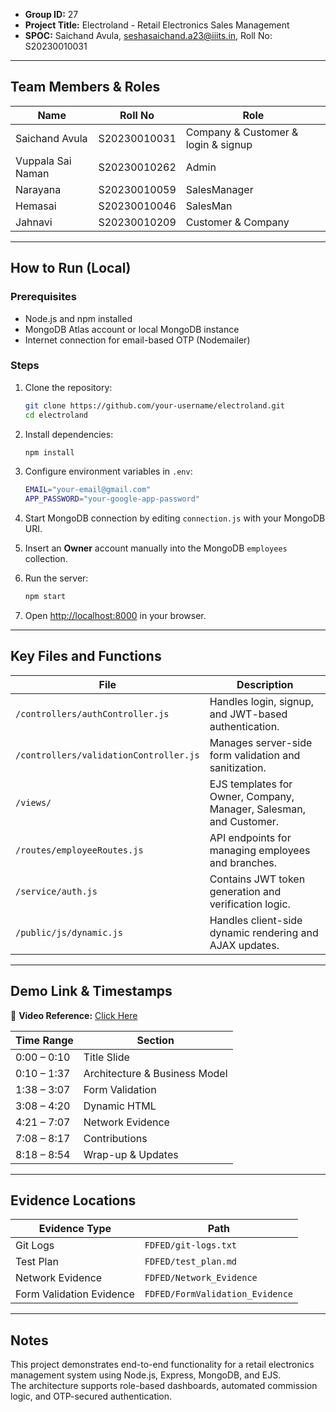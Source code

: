 
- **Group ID:** 27  
- **Project Title:** Electroland - Retail Electronics Sales Management  
- **SPOC:** Saichand Avula, seshasaichand.a23@iiits.in, Roll No: S20230010031  

---

## Team Members & Roles

| Name | Roll No | Role |
|------|----------|------|
| Saichand Avula | S20230010031 | Company & Customer & login & signup|
| Vuppala Sai Naman | S20230010262 | Admin |
| Narayana | S20230010059 | SalesManager |
| Hemasai | S20230010046 | SalesMan |
| Jahnavi | S20230010209 | Customer & Company|

---

## How to Run (Local)

### Prerequisites
- Node.js and npm installed  
- MongoDB Atlas account or local MongoDB instance  
- Internet connection for email-based OTP (Nodemailer)  

### Steps
1. Clone the repository:  
   ```bash
   git clone https://github.com/your-username/electroland.git
   cd electroland
   ```

2. Install dependencies:  
   ```bash
   npm install
   ```

3. Configure environment variables in `.env`:  
   ```bash
   EMAIL="your-email@gmail.com"
   APP_PASSWORD="your-google-app-password"
   ```

4. Start MongoDB connection by editing `connection.js` with your MongoDB URI.

5. Insert an **Owner** account manually into the MongoDB `employees` collection.

6. Run the server:  
   ```bash
   npm start
   ```

7. Open [http://localhost:8000](http://localhost:8000) in your browser.

---

## Key Files and Functions

| File | Description |
|------|--------------|
| `/controllers/authController.js` | Handles login, signup, and JWT-based authentication. |
| `/controllers/validationController.js` | Manages server-side form validation and sanitization. |
| `/views/` | EJS templates for Owner, Company, Manager, Salesman, and Customer. |
| `/routes/employeeRoutes.js` | API endpoints for managing employees and branches. |
| `/service/auth.js` | Contains JWT token generation and verification logic. |
| `/public/js/dynamic.js` | Handles client-side dynamic rendering and AJAX updates. |

---

## Demo Link & Timestamps

🎥 **Video Reference:** [Click Here](https://drive.google.com/file/d/1wyd-1TX6Jk_rC9vHBPEA_enK3p1dqvJb/view?usp=drivesdk)

| Time Range | Section |
|-------------|----------|
| 0:00 – 0:10 | Title Slide |
| 0:10 – 1:37 | Architecture & Business Model |
| 1:38 – 3:07 | Form Validation |
| 3:08 – 4:20 | Dynamic HTML |
| 4:21 – 7:07 | Network Evidence |
| 7:08 – 8:17 | Contributions |
| 8:18 – 8:54 | Wrap-up & Updates |

---

## Evidence Locations

| Evidence Type | Path |
|----------------|------|
| Git Logs | `FDFED/git-logs.txt` |
| Test Plan | `FDFED/test_plan.md` |
| Network Evidence | `FDFED/Network_Evidence` |
| Form Validation Evidence | `FDFED/FormValidation_Evidence` |

---

## Notes
This project demonstrates end-to-end functionality for a retail electronics management system using Node.js, Express, MongoDB, and EJS.  
The architecture supports role-based dashboards, automated commission logic, and OTP-secured authentication.
